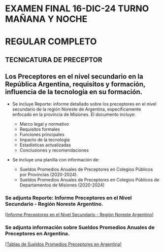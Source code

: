    # EXAMEN FINAL 16-DIC-24 TURNO MAÑANA Y NOCHE
   # REGULAR COMPLETO
   ## TECNICATURA DE PRECEPTOR
   
   ## Los Preceptores en el nivel secundario en la República Argentina, requisitos y formación, influencia de la tecnología en su formación.

   * Se incluye Reporte: informe detallado sobre los preceptores en el nivel secundario de la región Noreste de Argentina, específicamente enfocado en la provincia de Misiones. El documento incluye:
     - Marco legal y normativo
     - Requisitos formales
     - Funciones principales
     - Impacto de la tecnología
     - Estadísticas actualizadas
     - Conclusiones y recomendaciones
   
   * Se incluye una planilla con información de:
     - Sueldos Promedios Anuales de Preceptores en Colegios Públicos por Provincias (2020-2024).
     - Sueldos Promedios Anuales de Preceptores en Colegios Públicos de Departamentos de Misiones (2020-2024)
   
   ### Se adjunta Reporte: Informe Preceptores en el Nivel Secundario - Región Noreste Argentino.
   [[Informe Preceptores en el Nivel Secundario - Región Noreste Argentino](https://docs.google.com/document/d/1r6R04PICvT-hFSqZde34UKRLdJgoMfkgeF6zy0ujwGo/edit?usp=sharing)]
   
   ### Se adjunta información sobre Sueldos Promedios Anuales de Preceptores en Argentina.
   [[Tablas de Sueldos Promedios Preceptores en Argentina](https://docs.google.com/spreadsheets/d/1FDodDJyAgwSi39i4i26rYsmWVqFvJQvZtlDN1mUFXM0/edit?usp=sharing)]
